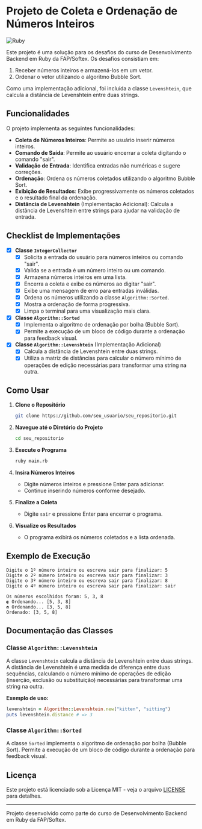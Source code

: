# Projeto de Coleta e Ordenação de Números Inteiros

![Ruby](https://img.shields.io/badge/-Ruby-white?style=for-the-badge&logo=ruby&color=CC342D&logoColor=white)

Este projeto é uma solução para os desafios do curso de Desenvolvimento Backend em Ruby da FAP/Softex. Os desafios consistiam em:

1. Receber números inteiros e armazená-los em um vetor.
2. Ordenar o vetor utilizando o algoritmo Bubble Sort.

Como uma implementação adicional, foi incluída a classe `Levenshtein`, que calcula a distância de Levenshtein entre duas strings.

## Funcionalidades

O projeto implementa as seguintes funcionalidades:

- **Coleta de Números Inteiros**: Permite ao usuário inserir números inteiros.
- **Comando de Saída**: Permite ao usuário encerrar a coleta digitando o comando "sair".
- **Validação de Entrada**: Identifica entradas não numéricas e sugere correções.
- **Ordenação**: Ordena os números coletados utilizando o algoritmo Bubble Sort.
- **Exibição de Resultados**: Exibe progressivamente os números coletados e o resultado final da ordenação.
- **Distância de Levenshtein** (Implementação Adicional): Calcula a distância de Levenshtein entre strings para ajudar na validação de entrada.

## Checklist de Implementações

- [x] **Classe `IntegerCollector`**
  - [x] Solicita a entrada do usuário para números inteiros ou comando "sair".
  - [x] Valida se a entrada é um número inteiro ou um comando.
  - [x] Armazena números inteiros em uma lista.
  - [x] Encerra a coleta e exibe os números ao digitar "sair".
  - [x] Exibe uma mensagem de erro para entradas inválidas.
  - [x] Ordena os números utilizando a classe `Algorithm::Sorted`.
  - [x] Mostra a ordenação de forma progressiva.
  - [x] Limpa o terminal para uma visualização mais clara.

- [x] **Classe `Algorithm::Sorted`**
  - [x] Implementa o algoritmo de ordenação por bolha (Bubble Sort).
  - [x] Permite a execução de um bloco de código durante a ordenação para feedback visual.

- [x] **Classe `Algorithm::Levenshtein`** (Implementação Adicional)
  - [x] Calcula a distância de Levenshtein entre duas strings.
  - [x] Utiliza a matriz de distâncias para calcular o número mínimo de operações de edição necessárias para transformar uma string na outra.

## Como Usar

1. **Clone o Repositório**
   ```bash
   git clone https://github.com/seu_usuario/seu_repositorio.git
   ```

2. **Navegue até o Diretório do Projeto**
   ```bash
   cd seu_repositorio
   ```

3. **Execute o Programa**
   ```bash
   ruby main.rb
   ```

4. **Insira Números Inteiros**
   - Digite números inteiros e pressione Enter para adicionar.
   - Continue inserindo números conforme desejado.

5. **Finalize a Coleta**
   - Digite `sair` e pressione Enter para encerrar o programa.

6. **Visualize os Resultados**
   - O programa exibirá os números coletados e a lista ordenada.

## Exemplo de Execução

```plaintext
Digite o 1º número inteiro ou escreva sair para finalizar: 5
Digite o 2º número inteiro ou escreva sair para finalizar: 3
Digite o 3º número inteiro ou escreva sair para finalizar: 8
Digite o 4º número inteiro ou escreva sair para finalizar: sair

Os números escolhidos foram: 5, 3, 8
◐ Ordenando... [5, 3, 8]
◓ Ordenando... [3, 5, 8]
Ordenado: [3, 5, 8]
```

## Documentação das Classes

### Classe `Algorithm::Levenshtein`

A classe `Levenshtein` calcula a distância de Levenshtein entre duas strings. A distância de Levenshtein é uma medida de diferença entre duas sequências, calculando o número mínimo de operações de edição (inserção, exclusão ou substituição) necessárias para transformar uma string na outra.

**Exemplo de uso:**
```ruby
levenshtein = Algorithm::Levenshtein.new("kitten", "sitting")
puts levenshtein.distance # => 3
```

### Classe `Algorithm::Sorted`

A classe `Sorted` implementa o algoritmo de ordenação por bolha (Bubble Sort). Permite a execução de um bloco de código durante a ordenação para feedback visual.

## Licença

Este projeto está licenciado sob a Licença MIT - veja o arquivo [LICENSE](LICENSE) para detalhes.

---

Projeto desenvolvido como parte do curso de Desenvolvimento Backend em Ruby da FAP/Softex.
